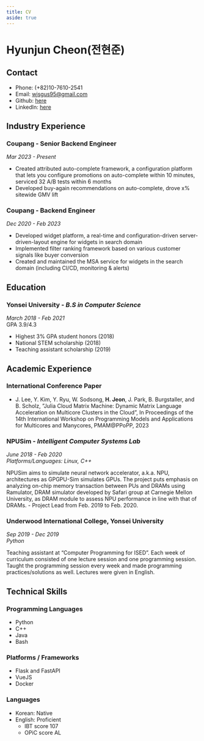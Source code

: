 ```yaml
---
title: CV
aside: true
---
```


# Hyunjun Cheon(전현준)

<TOC :include-level="[2, 2]"/>

## Contact

- Phone: (+82)10-7610-2541
- Email: <wjsgus95@gmail.com>
- Github: [here](https://github.com/wjsgus95)
- LinkedIn: [here](https://www.linkedin.com/in/hyunjun-jeon-89182310a/)

## Industry Experience
### Coupang - Senior Backend Engineer
*Mar 2023 - Present*
- Created attributed auto-complete framework, a configuration platform that lets you configure promotions on
auto-complete within 10 minutes, serviced 32 A/B tests within 6 months
- Developed buy-again recommendations on auto-complete, drove x\% sitewide GMV lift

### Coupang - Backend Engineer
*Dec 2020 - Feb 2023*
- Developed widget platform, a real-time and configuration-driven server-driven-layout engine for widgets in search domain
- Implemented filter ranking framework based on various customer signals like buyer conversion
- Created and maintained the MSA service for widgets in the search domain (including CI/CD, monitoring & alerts)

## Education
### Yonsei University - *B.S in Computer Science*
*March 2018 - Feb 2021*  
GPA 3.9/4.3
- Highest 3\% GPA student honors (2018)
- National STEM scholarship (2018)
- Teaching assistant scholarship (2019)


## Academic Experience
### International Conference Paper
- J. Lee, Y. Kim, Y. Ryu, W. Sodsong, **H. Jeon**, J. Park, B. Burgstaller, and B. Scholz, ”Julia Cloud Matrix
Machine: Dynamic Matrix Language Acceleration on Multicore Clusters in the Cloud”, In Proceedings of the 14th
International Workshop on Programming Models and Applications for Multicores and Manycores, PMAM@PPoPP,
2023


### NPUSim - *Intelligent Computer Systems Lab*
*June 2018 - Feb 2020  
Platforms/Languages: Linux, C++*   

NPUSim aims to simulate neural network accelerator, a.k.a. NPU, architectures 
as GPGPU-Sim simulates GPUs. The project puts emphasis on analyzing on-chip memory
 transaction between PUs and DRAMs using  Ramulator, DRAM simulator developed by Safari
 group at Carnegie Mellon University, as DRAM module to assess NPU performance in line 
 with that of DRAMs. - Project Lead from Feb. 2019 to Feb. 2020.  


### Underwood International College, Yonsei University
*Sep 2019 - Dec 2019  
Python*  

Teaching assistant at “Computer Programming for ISED”. Each week of curriculum
 consisted of one lecture session and one programming session. Taught the programming
 session every week and made programming practices/solutions as well.
 Lectures were given in English.

## Technical Skills
### Programming Languages
 - Python
 - C++
 - Java
 - Bash

### Platforms / Frameworks
 - Flask and FastAPI
 - VueJS
 - Docker

### Languages
 - Korean:  Native
 - English: Proficient
   - IBT score 107
   - OPiC score AL
